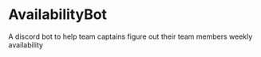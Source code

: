 # AvailabilityBot
A discord bot to help team captains figure out their team members weekly availability
